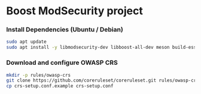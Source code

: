 # Boost ModSecurity project

### Install Dependencies (Ubuntu / Debian)
```bash
sudo apt update
sudo apt install -y libmodsecurity-dev libboost-all-dev meson build-essential
```

### Download and configure OWASP CRS
```bash
mkdir -p rules/owasp-crs
git clone https://github.com/coreruleset/coreruleset.git rules/owasp-crs
cp crs-setup.conf.example crs-setup.conf
```